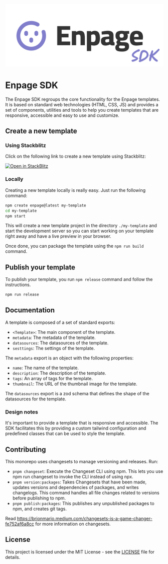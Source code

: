 ![Enpage SDK](https://github.com/FlippableSoft/enpage-sdk/blob/main/enpage-sdk.svg?raw=true)

# Enpage SDK

The Enpage SDK regroups the  core functionality for the Enpage templates.
It is based on standard web technologies (HTML, CSS, JS) and provides a set of components, utilities and tools
to help you create templates that are responsive, accessible and easy to use and customize.

## Create a new template

### Using Stackblitz

Click on the following link to create a new template using Stackblitz:

[![Open in StackBlitz](https://developer.stackblitz.com/img/open_in_stackblitz.svg)](https://stackblitz.com/fork/github/FlippableSoft/enpage-sdk?configPath=packages/template-example)


### Locally

Creating a new template locally is really easy. Just run the following command:

```bash
npm create enpage@latest my-template
cd my-template
npm start
```

This will create a new template project in the directory `./my-template` and start the development server
so you can start working on your template right away and have a live preview in your browser.

Once done, you can package the template using the `npm run build` command.

## Publish your template

To publish your template, you run `npm release` command and follow the instructions.

```bash
npm run release
```

## Documentation

A template is composed of a set of standard exports:

- `<Template>`: The main component of the template.
- `metadata`: The metadata of the template.
- `datasources`: The datasources of the template.
- `sesttings`: The settings of the template.

The `metadata` export is an object with the following properties:

- `name`: The name of the template.
- `description`: The description of the template.
- `tags`: An array of tags for the template.
- `thumbnail`: The URL of the thumbnail image for the template.

The `datasources` export is a zod schema that defines the shape of the datasources for the template.

### Design notes

It's important to provide a template that is responsive and accessible.
The SDK facilitates this by providing a custom tailwind configuration and predefined classes that can be used to style the template.


## Contributing

This monorepo uses changesets to manage versioning and releases.
Run:

- `pnpm changeset`: Execute the Changeset CLI using npm. This lets you use npm run changeset to invoke the CLI instead of using npx.
- `pnpm version:packages`: Takes Changesets that have been made, updates versions and dependencies of packages, and writes changelogs. This command handles all file changes related to versions before publishing to npm.
- `pnpm publish:packages`: This publishes any unpublished packages to npm, and creates git tags.

Read https://brionmario.medium.com/changesets-is-a-game-changer-fe752af6a8cc for more information on changesets.



## License

This project is licensed under the MIT License - see the [LICENSE](LICENSE) file for details.
